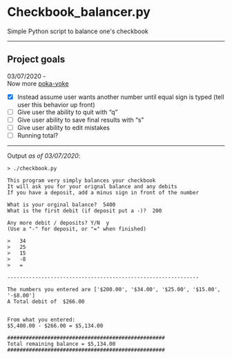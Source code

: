 # Checkbook_balancer.py

Simple Python script to balance one's checkbook

-----

## Project goals

03/07/2020 - </br>
Now more [poka-yoke](https://asq.org/quality-resources/mistake-proofing)</br>
- [x] Instead assume user wants another number until equal sign is typed (tell user this behavior up front)
- [ ] Give user the ability to quit with “q”
- [ ] Give user ability to save final results with “s”
- [ ] Give user ability to edit mistakes 
- [ ] Running total?
---
Output _as of 03/07/2020_:
```
> ./checkbook.py

This program very simply balances your checkbook
It will ask you for your orignal balance and any debits
If you have a deposit, add a minus sign in front of the number

What is your orginal balance?  5400
What is the first debit (if deposit put a -)?  200

Any more debit / deposits? Y/N  y
(Use a "-" for deposit, or "=" when finished)

>   34
>   25
>   15
>   -8
>   =

--------------------------------------------------------------

The numbers you entered are ['$200.00', '$34.00', '$25.00', '$15.00', '-$8.00']
A Total debit of  $266.00


From what you entered:
$5,400.00 - $266.00 = $5,134.00

###################################################
Total remaining balance = $5,134.00
###################################################
```
